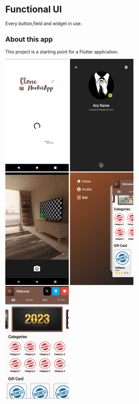 # Functional UI

Every button,field and widget in use.

## About this app

This project is a starting point for a Flutter application.

<img src="https://github.com/TAUFIK2236/flutter-UI-/blob/master/lib/photos/LoadingPage.png" height="354px" width="200px" ></img>
<img src="https://github.com/TAUFIK2236/flutter-UI-/blob/master/lib/photos/Profile.png" height="354px" width="200px" ></img>
<img src="https://github.com/TAUFIK2236/flutter-UI-/blob/master/lib/photos/ImagePickerInUse.png" height="354px" width="200px" ></img>
<img src="https://github.com/TAUFIK2236/flutter-UI-/blob/master/lib/photos/KDrawer.png" height="354px" width="200px" ></img>
<img src="https://github.com/TAUFIK2236/flutter-UI-/blob/master/lib/photos/All_page.png" height="354px" width="200px" ></img>
